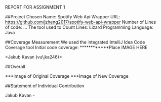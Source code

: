 REPORT FOR ASSIGNMENT 1

##Project Chosen
Name: Spotify Web Api Wrapper
URL: https://github.com/jzheng2017/spotify-web-api-wrapper
Number of Lines of code: ...
The tool used to Count Lines: Lizard
Programming Language: Java

##Coverage Measurement 
We used the integrated IntelliJ Idea Code Coverage tool 
Initial code coverage: 
************Place IMAGE HERE 

<Jakub Kavan (vu\jka246)>


##Overall 

***Image of Original Coverage 
***Image of New Coverage 

##Statement of Individual Contribution

Jakub Kavan - 



